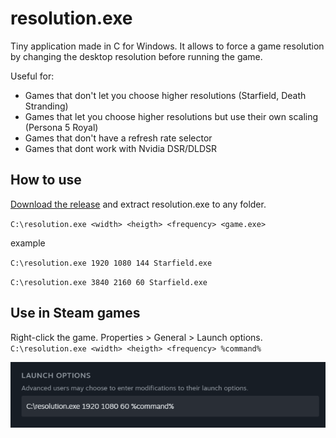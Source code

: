 # resolution.exe

Tiny application made in C for Windows. It allows to force a game resolution by changing the desktop resolution before running the game.

Useful for:

+ Games that don't let you choose higher resolutions (Starfield, Death Stranding)
+ Games that let you choose higher resolutions but use their own scaling (Persona 5 Royal)
+ Games that don't have a refresh rate selector
+ Games that dont work with Nvidia DSR/DLDSR

## How to use
[Download the release](https://github.com/sergidiazlopez/resolution.exe/releases/latest) and extract resolution.exe to any folder.

`C:\resolution.exe <width> <heigth> <frequency> <game.exe>`

example

`C:\resolution.exe 1920 1080 144 Starfield.exe`

`C:\resolution.exe 3840 2160 60 Starfield.exe`

## Use in Steam games
Right-click the game. Properties > General > Launch options. `C:\resolution.exe <width> <heigth> <frequency> %command%`

![Steam Launch Options](steam-launch-options.png)
